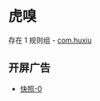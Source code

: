 # 虎嗅

存在 1 规则组 - [com.huxiu](/src/apps/com.huxiu.ts)

## 开屏广告

- [快照-0](https://i.gkd.li/import/12776004)
